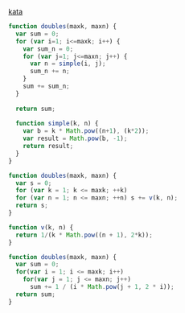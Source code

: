 [kata](https://www.codewars.com/kata/56c04261c3fcf33f2d000534/train/javascript)

```javascript
function doubles(maxk, maxn) {
  var sum = 0;
  for (var i=1; i<=maxk; i++) {
    var sum_n = 0;
    for (var j=1; j<=maxn; j++) {
      var n = simple(i, j);
      sum_n += n;
    }
    sum += sum_n;
  }
  
  return sum;
  
  function simple(k, n) {
    var b = k * Math.pow((n+1), (k*2));
    var result = Math.pow(b, -1);
    return result;
  }
}
```

```javascript
function doubles(maxk, maxn) {
  var s = 0;
  for (var k = 1; k <= maxk; ++k)
  for (var n = 1; n <= maxn; ++n) s += v(k, n);
  return s;
}

function v(k, n) {
  return 1/(k * Math.pow((n + 1), 2*k));
}
```

```javascript
function doubles(maxk, maxn) {
  var sum = 0;
  for(var i = 1; i <= maxk; i++)
    for(var j = 1; j <= maxn; j++)
      sum += 1 / (i * Math.pow(j + 1, 2 * i));
  return sum;
}
```